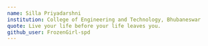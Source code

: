 ```yaml
---
name: Silla Priyadarshni
institution: College of Engineering and Technology, Bhubaneswar
quote: Live your life before your life leaves you.
github_user: FrozenGirl-spd
---
```

